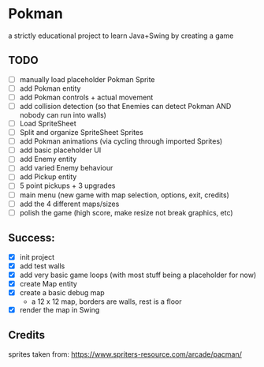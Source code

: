 # Pokman

a strictly educational project to learn Java+Swing by creating a game 

## TODO

- [ ] manually load placeholder Pokman Sprite
- [ ] add Pokman entity
- [ ] add Pokman controls + actual movement
- [ ] add collision detection (so that Enemies can detect Pokman AND nobody can run into walls)
- [ ] Load SpriteSheet
- [ ] Split and organize SpriteSheet Sprites
- [ ] add Pokman animations (via cycling through imported Sprites)
- [ ] add basic placeholder UI
- [ ] add Enemy entity
- [ ] add varied Enemy behaviour
- [ ] add Pickup entity
- [ ] 5 point pickups + 3 upgrades
- [ ] main menu (new game with map selection, options, exit, credits)
- [ ] add the 4 different maps/sizes
- [ ] polish the game (high score, make resize not break graphics, etc)

## Success:

- [X] init project
- [X] add test walls
- [X] add very basic game loops (with most stuff being a placeholder for now)
- [X] create Map entity
- [X] create a basic debug map 
	- a 12 x 12 map, borders are walls, rest is a floor
- [X] render the map in Swing

## Credits

sprites taken from: https://www.spriters-resource.com/arcade/pacman/

